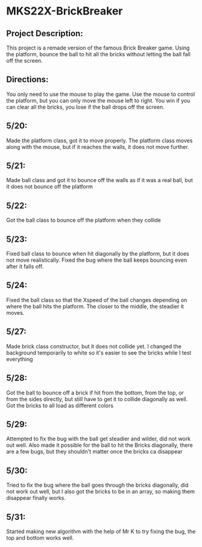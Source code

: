 # MKS22X-BrickBreaker
## Project Description:
This project is a remade version of the famous Brick Breaker game. Using the platform, bounce the ball to hit all the bricks without letting the ball fall off the screen.
## Directions:
You only need to use the mouse to play the game. Use the mouse to control the platform, but you can only move the mouse left to right. You win if you can clear all the bricks, you lose if the ball drops off the screen.
## 5/20: 
Made the platform class, got it to move properly. The platform class moves along with the mouse, but if it reaches the walls, it does not move further.
## 5/21:
Made ball class and got it to bounce off the walls as if it was a real ball, but it does not bounce off the platform
## 5/22:
Got the ball class to bounce off the platform when they collide
## 5/23:
Fixed ball class to bounce when hit diagonally by the platform, but it does not move realistically. Fixed the bug where the ball keeps bouncing even after it falls off.
## 5/24:
Fixed the ball class so that the Xspeed of the ball changes depending on where the ball hits the platform. The closer to the middle, the steadier it moves.
## 5/27:
Made brick class constructor, but it does not collide yet. I changed the background temporarily to white so it's easier to see the bricks while I test everything
## 5/28:
Got the ball to bounce off a brick if hit from the bottom, from the top, or from the sides directly, but still have to get it to collide diagonally as well. Got the bricks to all load as different colors
## 5/29: 
Attempted to fix the bug with the ball get steadier and wilder, did not work out well. Also made it possible for the ball to hit the Bricks diagonally, there are a few bugs, but they shouldn't matter once the bricks ca disappear
## 5/30:
Tried to fix the bug where the ball goes through the bricks diagonally, did not work out well, but I also got the bricks to be in an array, so making them disappear finally works.
## 5/31:
Started making new algorithm with the help of Mr K to try fixing the bug, the top and bottom works well. 
